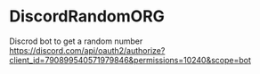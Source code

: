 # DiscordRandomORG
Discrod bot to get a random number
https://discord.com/api/oauth2/authorize?client_id=790899540571979846&permissions=10240&scope=bot
